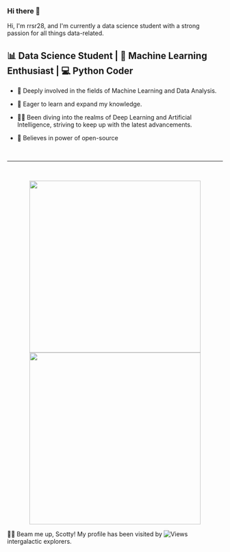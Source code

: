 ### Hi there 👋

Hi, I'm rrsr28, and I'm currently a data science student with a strong passion for all things data-related.

📊 Data Science Student | 🤖 Machine Learning Enthusiast | 💻 Python Coder
----------------------------------------------------------------------------

- 🔭 Deeply involved in the fields of Machine Learning and Data Analysis.
  
- 🌱 Eager to learn and expand my knowledge.

- 👨‍🚀 Been diving into the realms of Deep Learning and Artificial Intelligence, striving to keep up with the latest advancements.
 
- 👯 Believes in power of open-source

<br><hr><br>

<p align = "center">
  <img src = "https://github-readme-stats.vercel.app/api?username=rrsr28&show_icons=true&theme=bear" width = 400>
  <img src = "https://github-readme-streak-stats.herokuapp.com?user=rrsr28&theme=dark&hide_border=true" width = 400>
</p>

👨‍🚀 Beam me up, Scotty! My profile has been visited by ![Views](https://visitor-badge.laobi.icu/badge?page_id=your-username.your-repo-name) intergalactic explorers.
